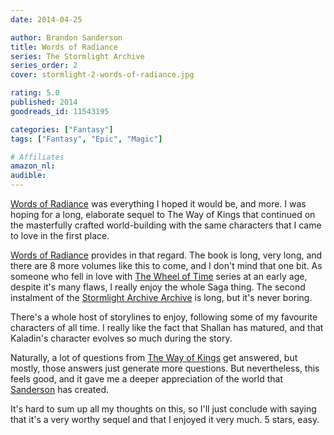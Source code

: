 ```yaml
---
date: 2014-04-25

author: Brandon Sanderson
title: Words of Radiance
series: The Stormlight Archive
series_order: 2
cover: stormlight-2-words-of-radiance.jpg

rating: 5.0
published: 2014
goodreads_id: 11543195

categories: ["Fantasy"]
tags: ["Fantasy", "Epic", "Magic"]

# Affiliates
amazon_nl: 
audible: 
---
```


[Words of Radiance]() was everything I hoped it would be, and more. I was hoping for a long, elaborate sequel to The Way of Kings that continued on the masterfully crafted world-building with the same characters that I came to love in the first place.

<!--more-->

[Words of Radiance]() provides in that regard. The book is long, very long, and there are 8 more volumes like this to come, and I don't mind that one bit. As someone who fell in love with [The Wheel of Time](../_series/wheel-of-time.md) series at an early age, despite it's many flaws, I really enjoy the whole Saga thing. The second instalment of the [Stormlight Archive Archive](../_series/stormlight.md) is long, but it's never boring.

There's a whole host of storylines to enjoy, following some of my favourite characters of all time. I really like the fact that Shallan has matured, and that Kaladin's character evolves so much during the story.

Naturally, a lot of questions from [The Way of Kings](way-2013-05-23-Brandon-Sanderson---The-Way-of-Kings.md) get answered, but mostly, those answers just generate more questions. But nevertheless, this feels good, and it gave me a deeper appreciation of the world that [Sanderson](../_authors/brandon-sanderson.md) has created.

It's hard to sum up all my thoughts on this, so I'll just conclude with saying that it's a very worthy sequel and that I enjoyed it very much. 5 stars, easy.
